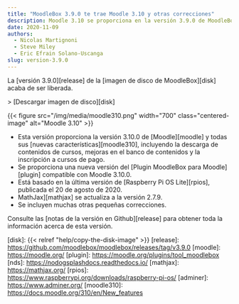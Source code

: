 ```yaml
---
title: "MoodleBox 3.9.0 te trae Moodle 3.10 y otras correcciones"
description: Moodle 3.10 se proporciona en la versión 3.9.0 de MoodleBox. Esta nueva imagen se basa en la versión Raspberry Pi OS publicada el 20 de agosto de 2020.
date: 2020-11-09
authors:
  - Nicolas Martignoni
  - Steve Miley
  - Eric Efrain Solano-Uscanga
slug: version-3.9.0
---
```


La [versión 3.9.0][release] de la [imagen de disco de MoodleBox][disk] acaba de ser liberada.

&gt; [Descargar imagen de disco][disk]

{{< figure src="/img/media/moodle310.png" width="700" class="centered-image" alt="Moodle 3.10" >}}

  - Esta versión proporciona la versión 3.10.0 de [Moodle][moodle] y todas sus [nuevas características][moodle310], incluyendo la descarga de contenidos de cursos, mejoras en el banco de contenidos y la inscripción a cursos de pago.
  - Se proporciona una nueva versión del [Plugin MoodleBox para Moodle][plugin] compatible con Moodle 3.10.0.
  - Está basado en la última versión de [Raspberry Pi OS Lite][rpios], publicada el 20 de agosto de 2020.
  - MathJax][mathjax] se actualiza a la versión 2.7.9.
  - Se incluyen muchas otras pequeñas correcciones.

Consulte las [notas de la versión en Github][release] para obtener toda la información acerca de esta versión.

 [disk]: {{< relref "help/copy-the-disk-image" >}}
 [release]: https://github.com/moodlebox/moodlebox/releases/tag/v3.9.0
 [moodle]: https://moodle.org/
 [plugin]: https://moodle.org/plugins/tool_moodlebox
 [nds]: https://nodogsplashdocs.readthedocs.io/
 [mathjax]: https://mathjax.org/
 [rpios]: https://www.raspberrypi.org/downloads/raspberry-pi-os/
 [adminer]: https://www.adminer.org/
 [moodle310]: https://docs.moodle.org/310/en/New_features
